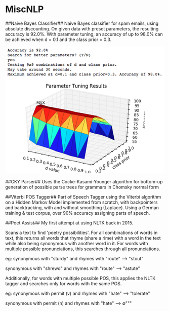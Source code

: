 # MiscNLP

##Naive Bayes Classifier##
Naive Bayes classifier for spam emails, using absolute discounting.
On given data with preset parameters, the resulting accuracy is 92.0%.
With parameter tuning, an accuracy of up to 98.0% can be achieved when
d = 0.1 and the class prior = 0.3.

![My image](https://github.com/anbrjohn/MiscNLP/blob/master/output.png)

##CKY Parser##
Uses the Cocke-Kasami-Younger algorithm for bottom-up
generation of possible parse trees for grammars in
Chomsky normal form 

##Viterbi POS Tagger##
Part of Speech Tagger using the Viterbi algorithm
on a Hidden Markov Model implemented from scratch, 
with backpointers and backtracking, with and without 
smoothing (Laplace). Using a German training & test 
corpus, over 90% accuracy assigning parts of speech.

##Poet Assist##
My first attempt at using NLTK back in 2015.

Scans a text to find 'poetry possibilities'.
For all combinations of words in text, this returns all words
that rhyme (share a rime) with a word in the text while also 
being synonymous with another word in it.
For words with multiple possible pronunciations, this searches through all pronunciations.

eg: synonymous with "sturdy" and rhymes with "route" --> "stout"

synonymous with "shrewd" and rhymes with "route" --> "astute"

Additionally, for words with multiple possible POS,
this applies the NLTK tagger and searches only for words with the same POS.

eg: synonymous with permit (v) and rhymes with "hate" --> "tolerate"

synonymous with permit (n) and rhymes with "hate" --> ∅"""
